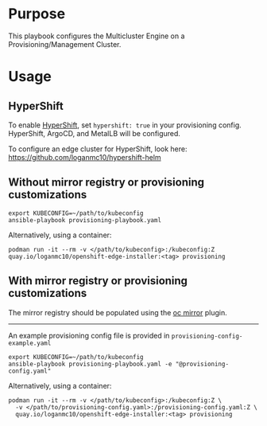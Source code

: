 # Purpose
This playbook configures the Multicluster Engine on a Provisioning/Management Cluster.

# Usage
## HyperShift
To enable [HyperShift](https://hypershift-docs.netlify.app/), set ```hypershift: true``` in your provisioning config. HyperShift, ArgoCD, and MetalLB will be configured.

To configure an edge cluster for HyperShift, look here: https://github.com/loganmc10/hypershift-helm
## Without mirror registry or provisioning customizations
```
export KUBECONFIG=~/path/to/kubeconfig
ansible-playbook provisioning-playbook.yaml
```
Alternatively, using a container:
```
podman run -it --rm -v </path/to/kubeconfig>:/kubeconfig:Z quay.io/loganmc10/openshift-edge-installer:<tag> provisioning
```
## With mirror registry or provisioning customizations
The mirror registry should be populated using the [oc mirror](https://docs.openshift.com/container-platform/latest/installing/disconnected_install/installing-mirroring-disconnected.html) plugin.

---

An example provisioning config file is provided in ```provisioning-config-example.yaml```
```
export KUBECONFIG=~/path/to/kubeconfig
ansible-playbook provisioning-playbook.yaml -e "@provisioning-config.yaml"
```
Alternatively, using a container:
```
podman run -it --rm -v </path/to/kubeconfig>:/kubeconfig:Z \
  -v </path/to/provisioning-config.yaml>:/provisioning-config.yaml:Z \
  quay.io/loganmc10/openshift-edge-installer:<tag> provisioning
```
